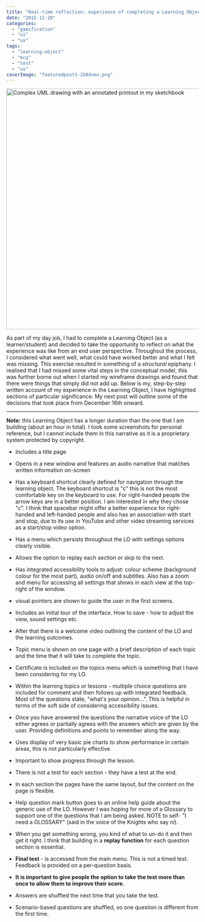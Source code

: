 ```yaml
---
title: "Real-time reflection: experience of completing a Learning Object"
date: "2015-12-20"
categories: 
  - "gamification"
  - "ui"
  - "ux"
tags: 
  - "learning-object"
  - "mcq"
  - "test"
  - "ux"
coverImage: "featuredpost1-2b0dvmx.png"
---
```


<img title="" src="file:///Users/fiona/Sites/portfolio/content/post/2015/12/real-time-reflection-experience-of-completing-a-learning-object/images/featuredpost1-2b0dvmx.png" alt="Complex UML drawing with an annotated printout in my sketchbook" width="630">

As part of my day job, I had to complete a Learning Object (as a learner/student) and decided to take the opportunity to reflect on what the experience was like from an end user perspective. Throughout the process, I considered what went well, what could have worked better and what I felt was missing. This exercise resulted in something of a _structural_ epiphany. I realised that I had missed some vital steps in the conceptual model, this was further borne out when I started my wireframe drawings and found that there were things that simply did not add up. Below is my, step-by-step written account of my experience in the Learning Object, I have highlighted sections of particular significance. My next post will outline some of the decisions that took place from December 16th onward.

* * *

**Note:** this Learning Object has a longer duration than the one that I am building (about an hour in total). I took some screenshots for personal reference, but I cannot include them in this narrative as it is a proprietary system protected by copyright.

- Includes a title page

- Opens in a new window and features an audio narrative that matches written information on-screen

- Has a keyboard shortcut clearly defined for navigation through the learning object. The keyboard shortcut is "c" this is not the most comfortable key on the keyboard to use. For right-handed people the arrow keys are in a better position. I am interested in why they chose "c". I think that spacebar might offer a better experience for right-handed and left-handed people and also has an association with start and stop, due to its use in YouTube and other video streaming services as a start/stop video option.

- Has a menu which persists throughout the LO with settings options clearly visible.

- Allows the option to replay each section or skip to the next.

- Has integrated accessibility tools to adjust: colour scheme (background colour for the most part), audio on/off and subtitles. Also has a zoom and menu for accessing all settings that shows in each view at the top-right of the window.

- visual pointers are shown to guide the user in the first screens.

- Includes an initial tour of the interface. How to save - how to adjust the view, sound settings etc.

- After that there is a welcome video outlining the content of the LO and the learning outcomes.

- Topic menu is shown on one page with a brief description of each topic and the time that it will take to complete the topic.

- Certificate is included on the topics menu which is something that I have been considering for my LO.

- Within the learning topics or lessons - multiple choice questions are included for comment and then follows up with integrated feedback. Most of the questions state, "what's your opinion...". This is helpful in terms of the soft side of considering accessibility issues.

- Once you have answered the questions the narrative voice of the LO either agrees or partially agrees with the answers which are given by the user. Providing definitions and points to remember along the way.

- Uses display of very basic pie charts to show performance in certain areas, this is not particularly effective.

- Important to show progress through the lesson.

- There is not a test for each section - they have a test at the end.

- In each section the pages have the same layout, but the content on the page is flexible.

- Help question mark button goes to an online help guide about the generic use of the LO. However I was hoping for more of a Glossary to support one of the questions that I am being asked. NOTE to self- "I need a GLOSSARY" (said in the voice of the Knights who say *ni*).

- When you get something wrong, you kind of what to un-do it and then get it right. I think that building in a **replay function** for each question section is essential.

- **Final test** - is accessed from the main menu. This is not a timed test. Feedback is provided on a per-question basis.

- **It is important to give people the option to take the test more than once to allow them to improve their score.**

- Answers are shuffled the next time that you take the test.

- Scenario-based questions are shuffled, so one question is different from the first time.
